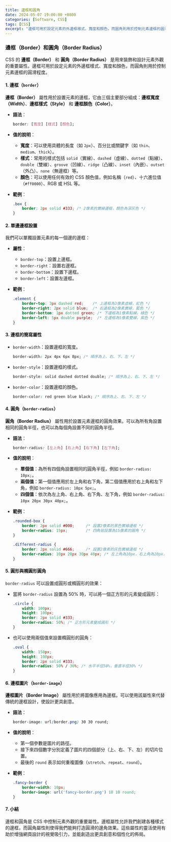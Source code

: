 ```yaml
---
title: 邊框和圓角
date: 2024-05-07 19:00:00 +0800
categories: [Software, CSS]
tags: [CSS] 
excerpt: "邊框可用於設定元素的外邊框樣式、寬度和顏色，而圓角則用於控制元素邊框的圓滑程度"
---
```


### 邊框（Border）和圓角（Border Radius）

CSS 的 **邊框（Border）** 和 **圓角（Border Radius）** 是用來裝飾和設計元素外觀的重要屬性。邊框可用於設定元素的外邊框樣式、寬度和顏色，而圓角則用於控制元素邊框的圓滑程度。

#### 1. 邊框（`border`）

**邊框（Border）** 屬性用於設置元素的邊框，它由三個主要部分組成：**邊框寬度（Width）**、**邊框樣式（Style）** 和 **邊框顏色（Color）**。

- **語法**：
  ```css
  border: [寬度] [樣式] [顏色];
  ```
- **值的說明**：
  - **寬度**：可以使用具體的長度（如 `2px`）、百分比或關鍵字（如 `thin`、`medium`、`thick`）。
  - **樣式**：常用的樣式包括 `solid`（實線）、`dashed`（虛線）、`dotted`（點線）、`double`（雙線）、`groove`（凹線）、`ridge`（凸線）、`inset`（內嵌）、`outset`（外凸）、`none`（無邊框）等。
  - **顏色**：可以使用任何有效的 CSS 顏色值，例如名稱（`red`）、十六進位值（`#ff0000`）、RGB 或 HSL 等。

- **範例**：
  ```css
  .box {
      border: 2px solid #333; /* 2像素的實線邊框，顏色為深灰色 */
  }
  ```

#### 2. 單邊邊框設置

我們可以單獨設置元素的每一個邊的邊框：

- **屬性**：
  - `border-top`：設置上邊框。
  - `border-right`：設置右邊框。
  - `border-bottom`：設置下邊框。
  - `border-left`：設置左邊框。

- **範例**：
  ```css
  .element {
      border-top: 3px dashed red;    /* 上邊框為3像素虛線，紅色 */
      border-right: 2px solid blue;  /* 右邊框為2像素實線，藍色 */
      border-bottom: 1px dotted green; /* 下邊框為1像素點線，綠色 */
      border-left: 5px double purple;  /* 左邊框為5像素雙線，紫色 */
  }
  ```

#### 3. 邊框的簡寫屬性

- `border-width`：設置邊框的寬度。
  ```css
  border-width: 2px 4px 6px 8px; /* 順序為上、右、下、左 */
  ```
- `border-style`：設置邊框的樣式。
  ```css
  border-style: solid dashed dotted double; /* 順序為上、右、下、左 */
  ```
- `border-color`：設置邊框的顏色。
  ```css
  border-color: red green blue black; /* 順序為上、右、下、左 */
  ```

#### 4. 圓角（`border-radius`）

**圓角（Border Radius）** 屬性用於設置元素邊框的圓角效果。可以為所有角設置相同的圓角半徑，也可以為每個角設置不同的圓角半徑。

- **語法**：
  ```css
  border-radius: [左上角] [右上角] [右下角] [左下角];
  ```
- **值的說明**：
  - **單個值**：為所有四個角設置相同的圓角半徑，例如 `border-radius: 10px;`。
  - **兩個值**：第一個值應用於左上角和右下角，第二個值應用於右上角和左下角，例如 `border-radius: 10px 5px;`。
  - **四個值**：依次為左上角、右上角、右下角、左下角，例如 `border-radius: 10px 20px 30px 40px;`。

- **範例**：
  ```css
  .rounded-box {
      border: 2px solid #000;     /* 設置2像素的黑色實線邊框 */
      border-radius: 15px;        /* 四角皆設置為15像素的圓角 */
  }

  .different-radius {
      border: 2px solid #666;     /* 設置2像素的灰色實線邊框 */
      border-radius: 10px 20px 30px 40px; /* 左上角為10px，右上角為20px，右下角為30px，左下角為40px */
  }
  ```

#### 5. 圓形與橢圓形圓角

`border-radius` 可以設置成圓形或橢圓形的效果：

- 當將 `border-radius` 設置為 50% 時，可以將一個正方形的元素變成圓形：
  ```css
  .circle {
      width: 100px;
      height: 100px;
      border: 2px solid #333;
      border-radius: 50%; /* 正方形元素變成圓形 */
  }
  ```

- 也可以使用兩個值來設置橢圓形的圓角：
  ```css
  .oval {
      width: 150px;
      height: 100px;
      border: 2px solid #333;
      border-radius: 50% / 30%; /* 水平半徑50%，垂直半徑30% */
  }
  ```

#### 6. 邊框圖片（`border-image`）

**邊框圖片（Border Image）** 屬性用於將圖像應用為邊框。可以使用該屬性來代替傳統的邊框設計，使設計更具創意。

- **語法**：
  ```css
  border-image: url(border.png) 30 30 round;
  ```
- **值的說明**：
  - 第一個參數是圖片的路徑。
  - 接下來四個數字分別定義了圖片的四個部分（上、右、下、左）的切片位置。
  - 最後的 `round` 表示如何重複圖像（`stretch`、`repeat`、`round`）。

- **範例**：
  ```css
  .fancy-border {
      border-width: 10px;
      border-image: url('fancy-border.png') 10 10 round;
  }
  ```

#### 7. 小結

邊框和圓角是 CSS 中控制元素外觀的重要屬性。邊框屬性允許我們創建各種樣式的邊框，而圓角屬性則使得我們能夠打造圓滑的邊角效果。這些屬性的靈活使用有助於增強網頁設計的視覺吸引力，並能創造出更具創意和個性化的佈局。
